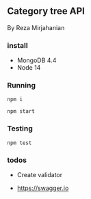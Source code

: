 ##  Category tree API
By Reza Mirjahanian 

### install
- MongoDB 4.4
- Node 14

### Running
`npm i`

`npm start`

### Testing
`npm test`

### todos
* Create validator

* https://swagger.io
